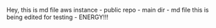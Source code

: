 Hey, this is md file
aws instance - public repo - main dir - md file
this is being edited for testing - ENERGY!!!
